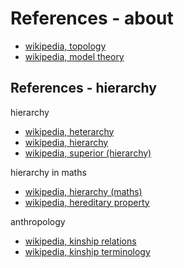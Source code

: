 
<!-- ======================================================================= -->
# References - about

* [wikipedia, topology](https://en.wikipedia.org/wiki/Topology)
* [wikipedia, model theory](https://en.wikipedia.org/wiki/Model_theory)

<!-- ======================================================================= -->
## References - hierarchy

hierarchy

* [wikipedia, heterarchy](https://en.wikipedia.org/wiki/Heterarchy)
* [wikipedia, hierarchy](https://en.wikipedia.org/wiki/Hierarchy)
* [wikipedia, superior (hierarchy)](https://en.wikipedia.org/wiki/Superior_%28hierarchy%29)

hierarchy in maths

* [wikipedia, hierarchy (maths)](https://en.wikipedia.org/wiki/Hierarchy_%28mathematics%29)
* [wikipedia, hereditary property](https://en.wikipedia.org/wiki/Hereditary_property)

anthropology

* [wikipedia, kinship relations](https://en.wikipedia.org/wiki/Kinship)
* [wikipedia, kinship terminology](https://en.wikipedia.org/wiki/Kinship_terminology)
